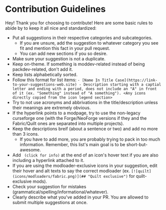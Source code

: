# Contribution Guidelines

Hey! Thank you for choosing to contribute! Here are some basic rules to abide by to keep it all nice and standardized:

* Put all suggestions in their respective categories and subcategories.
  * If you are unsure, add the suggestion to whatever category you see fit and mention this fact in your pull request.
  * You can add new sections if you so desire.
* Make sure your suggestion is not a duplicate.
* Keep on-theme. If something is moddev-related instead of being packdev-related, don't add it.
* Keep lists alphabetically sorted.
* Follow this format for list items: `- [Name In Title Case](https://link-to-your-suggestions-web.site) - Description starting with a captial letter and ending with a period, does not include an "A" in front of it (ex. "Something" instead of "A something"). <Any icons directly copied from the icon legend section>`
* Try to not use acronyms and abbrivations in the title/description unless their meanings are extremely obvious.
* If the hyperlink points to a modpage, try to use the non-legacy curseforge one (with the Forge/NeoForge versions if they and the Fabric/Quilt ones are separated into multiple projects).
* Keep the descriptions breif (about a sentence or two) and add no more than 3 icons.
  * If you have to add more, you are probably trying to pack in too much information. Remember, this list's main goal is to be short-but-awesome.
* Add ` (click for info)` at the end of an icon's hover text if you are also including a hyperlink attached to it.
* If you are using the modloader-exclusive icons in your suggestion, edit their hover and alt texts to say the correct modloader (ex. `[![quilt](icons/modloaders/fabric.png)](## "Quilt exclusive")` for quilt-exclusive mods).
* Check your suggestion for mistakes (grammatical/spelling/informational/whatever).
* Clearly describe what you've added in your PR. You are allowed to submit multiple suggestions at once.
